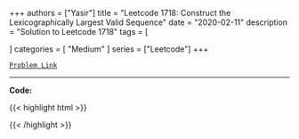 
+++
authors = ["Yasir"]
title = "Leetcode 1718: Construct the Lexicographically Largest Valid Sequence"
date = "2020-02-11"
description = "Solution to Leetcode 1718"
tags = [
    
]
categories = [
    "Medium"
]
series = ["Leetcode"]
+++



[`Problem Link`](https://leetcode.com/problems/construct-the-lexicographically-largest-valid-sequence/description/)

---

**Code:**

{{< highlight html >}}

{{< /highlight >}}

